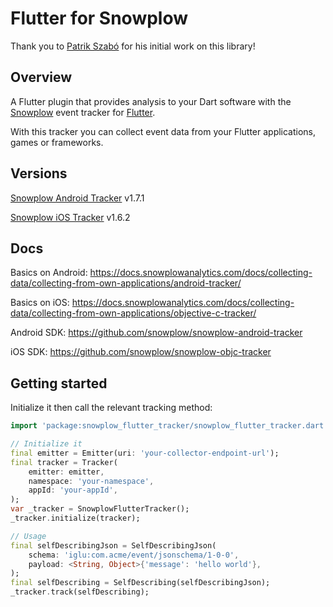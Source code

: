 # Flutter for Snowplow
Thank you to [Patrik Szabó](https://github.com/patricktailor) for his initial work on this library!

## Overview
A Flutter plugin that provides analysis to your Dart software with the [Snowplow](https://snowplowanalytics.com) event tracker for [Flutter](https://flutter.dev).


With this tracker you can collect event data from your Flutter applications, games or frameworks.

## Versions
[Snowplow Android Tracker](https://github.com/snowplow/snowplow-android-tracker) v1.7.1


[Snowplow iOS Tracker](https://github.com/snowplow/snowplow-objc-tracker) v1.6.2



## Docs
Basics on Android: https://docs.snowplowanalytics.com/docs/collecting-data/collecting-from-own-applications/android-tracker/


Basics on iOS: https://docs.snowplowanalytics.com/docs/collecting-data/collecting-from-own-applications/objective-c-tracker/


Android SDK: https://github.com/snowplow/snowplow-android-tracker


iOS SDK: https://github.com/snowplow/snowplow-objc-tracker


## Getting started

Initialize it then call the relevant tracking method:

```Dart
import 'package:snowplow_flutter_tracker/snowplow_flutter_tracker.dart';

// Initialize it
final emitter = Emitter(uri: 'your-collector-endpoint-url');
final tracker = Tracker(
    emitter: emitter,
    namespace: 'your-namespace',
    appId: 'your-appId',
);
var _tracker = SnowplowFlutterTracker();
_tracker.initialize(tracker);

// Usage
final selfDescribingJson = SelfDescribingJson(
    schema: 'iglu:com.acme/event/jsonschema/1-0-0',
    payload: <String, Object>{'message': 'hello world'},
);
final selfDescribing = SelfDescribing(selfDescribingJson);
_tracker.track(selfDescribing);
```